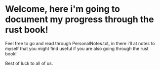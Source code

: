 # Welcome, here i'm going to document my progress through the rust book!

Feel free to go and read through PersonalNotes.txt, in there i'll at notes to myself that you might find useful if you are also going through the rust book!

Best of luck to all of us.
